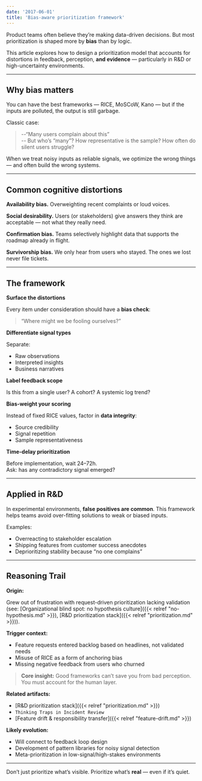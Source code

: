```yaml
---
date: '2017-06-01'
title: 'Bias-aware prioritization framework'
---
```


Product teams often believe they’re making data-driven decisions. But most prioritization is shaped more by **bias** than by logic.

This article explores how to design a prioritization model that accounts for distortions in feedback, perception, **and evidence** — particularly in R&D or high-uncertainty environments.

---

## Why bias matters

You can have the best frameworks — RICE, MoSCoW, Kano — but if the inputs are polluted, the output is still garbage.

Classic case:

> --“Many users complain about this”  
> -- But who’s “many”? How representative is the sample? How often do silent users struggle?

When we treat noisy inputs as reliable signals, we optimize the wrong things — and often build the wrong systems.

---

## Common cognitive distortions

**Availability bias.**
Overweighting recent complaints or loud voices.

**Social desirability.**
Users (or stakeholders) give answers they think are acceptable — not what they really need.

**Confirmation bias.**
Teams selectively highlight data that supports the roadmap already in flight.

**Survivorship bias.**
We only hear from users who stayed. The ones we lost never file tickets.

---

## The framework

**Surface the distortions**

Every item under consideration should have a **bias check**:  
> “Where might we be fooling ourselves?”

**Differentiate signal types**

Separate:

- Raw observations  
- Interpreted insights  
- Business narratives

**Label feedback scope**

Is this from a single user? A cohort? A systemic log trend?

**Bias-weight your scoring**

Instead of fixed RICE values, factor in **data integrity**:
- Source credibility
- Signal repetition
- Sample representativeness

**Time-delay prioritization**

Before implementation, wait 24–72h.  
Ask: has any contradictory signal emerged?

---

## Applied in R&D

In experimental environments, **false positives are common**. This framework helps teams avoid over-fitting solutions to weak or biased inputs.

Examples:

- Overreacting to stakeholder escalation  
- Shipping features from customer success anecdotes  
- Deprioritizing stability because “no one complains”

---

## Reasoning Trail

**Origin:**

Grew out of frustration with request-driven prioritization lacking validation (see: 
[Organizational blind spot: no hypothesis culture]({{< relref "no-hypothesis.md" >}}), 
[R&D prioritization stack]({{< relref "prioritization.md" >}})).

**Trigger context:**

- Feature requests entered backlog based on headlines, not validated needs  
- Misuse of RICE as a form of anchoring bias  
- Missing negative feedback from users who churned

> **Core insight:** Good frameworks can’t save you from bad perception. You must account for the human layer.

**Related artifacts:**

- [R&D prioritization stack]({{< relref "prioritization.md" >}})
- `Thinking Traps in Incident Review`  
- [Feature drift & responsibility transfer]({{< relref "feature-drift.md" >}})

**Likely evolution:**

- Will connect to feedback loop design  
- Development of pattern libraries for noisy signal detection  
- Meta-prioritization in low-signal/high-stakes environments

---

Don’t just prioritize what’s visible. Prioritize what’s **real** — even if it’s quiet.
